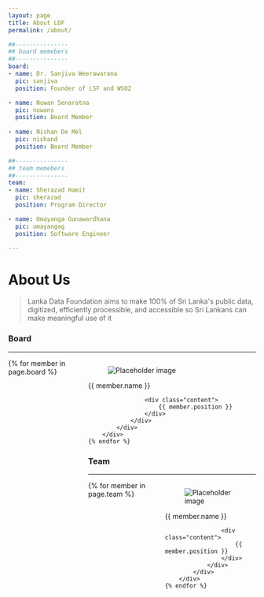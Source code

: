 ```yaml
---
layout: page
title: About LDF
permalink: /about/

##---------------
## board memebers
##---------------
board:
- name: Dr. Sanjiva Weerawarana
  pic: sanjiva
  position: Founder of LSF and WSO2

- name: Nuwan Senaratna
  pic: nuwans
  position: Board Member
  
- name: Nishan De Mel
  pic: nishand
  position: Board Member

##---------------
## team memebers
##---------------
team:
- name: Sherazad Hamit
  pic: sherazad
  position: Program Director

- name: Umayanga Gunawardhana
  pic: umayangag
  position: Software Engineer

---
```


# About Us
> Lanka Data Foundation aims to make 100% of Sri Lanka's public data, digitized, efficiently processible, and accessible so Sri Lankans can make meaningful use of it


### Board

---

<div class="columns is-multiline is-mobile">
    {% for member in page.board %}
        <div class="column is-one-quarter">
            <div class="card">
                <div class="card-image level-item">
                    <figure class="image is-fullwidth">
                    <img class="is-rounded" src="{{ site.baseurl }}/assets/img/people/{{ member.pic }}.png" alt="Placeholder image">
                    </figure>
                </div>
                <div class="card-content">
                    <div class="media">
                        <div class="media-content">
                            <p class="title is-4">{{ member.name }}</p>
                            <!-- <p class="subtitle is-6">@johnsmith</p> -->
                        </div>
                    </div>

                    <div class="content">
                        {{ member.position }}
                    </div>
                </div>
            </div>
        </div>
    {% endfor %}
</div>


### Team

---

<div class="columns is-multiline is-mobile">
    {% for member in page.team %}
        <div class="column is-one-quarter">
            <div class="card">
                <div class="card-image level-item">
                    <figure class="image is-fullwidth">
                    <img class="is-rounded" src="{{ site.baseurl }}/assets/img/people/{{ member.pic }}.png" alt="Placeholder image">
                    </figure>
                </div>
                <div class="card-content">
                    <div class="media">
                        <div class="media-content">
                            <p class="title is-4">{{ member.name }}</p>
                            <!-- <p class="subtitle is-6">@johnsmith</p> -->
                        </div>
                    </div>

                    <div class="content">
                        {{ member.position }}
                    </div>
                </div>
            </div>
        </div>
    {% endfor %}
</div>

